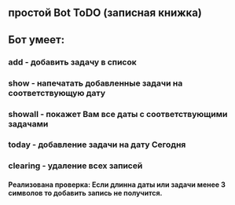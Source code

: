 ## простой Bot ToDO (записная книжка)
## Бот умеет:
### add - добавить задачу в список
### show - напечатать добавленные задачи на соответствующую дату 
### showall - покажет Вам все даты с соответствующими задачами 
### today - добавление задачи на дату Сегодня 
### clearing - удаление всех записей 
#### Реализована проверка: Если длинна даты или задачи менее 3 символов то добавить запись не получится. 